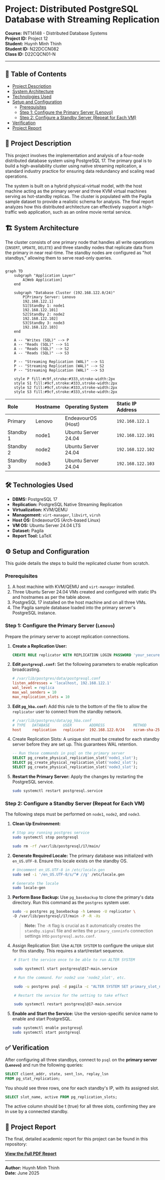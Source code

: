 # Project: Distributed PostgreSQL Database with Streaming Replication

**Course:** INT14148 - Distributed Database Systems  
**Project ID:** Project 12  
**Student:** Huynh Minh Thinh  
**Student ID:** N22DCCN082  
**Class ID:** D22CQCN01-N

---

## 📖 Table of Contents

- [Project Description](#-project-description)
- [System Architecture](#-system-architecture)
- [Technologies Used](#-technologies-used)
- [Setup and Configuration](#-setup-and-configuration)
  - [Prerequisites](#prerequisites)
  - [Step 1: Configure the Primary Server (Lenovo)](#step-1-configure-the-primary-server-lenovo)
  - [Step 2: Configure a Standby Server (Repeat for Each VM)](#step-2-configure-a-standby-server-repeat-for-each-vm)
- [Verification](#-verification)
- [Project Report](#-project-report)

## 📝 Project Description

This project involves the implementation and analysis of a four-node distributed database system using PostgreSQL 17. The primary goal is to build a high-availability cluster using native streaming replication, a standard industry practice for ensuring data redundancy and scaling read operations.

The system is built on a hybrid physical-virtual model, with the host machine acting as the primary server and three KVM virtual machines serving as hot-standby replicas. The cluster is populated with the Pagila sample dataset to provide a realistic schema for analysis. The final report analyzes how this distributed architecture can effectively support a high-traffic web application, such as an online movie rental service.

## 🏗️ System Architecture

The cluster consists of one primary node that handles all write operations (`INSERT`, `UPDATE`, `DELETE`) and three standby nodes that replicate data from the primary in near real-time. The standby nodes are configured as "hot standbys," allowing them to serve read-only queries.

```mermaid

graph TD
    subgraph "Application Layer"
        A[Web Application]
    end

    subgraph "Database Cluster (192.168.122.0/24)"
        P[Primary Server: Lenovo
        192.168.122.1]
        S1[Standby 1: node1
        192.168.122.101]
        S2[Standby 2: node2
        192.168.122.102]
        S3[Standby 3: node3
        192.168.122.103]
    end

    A -- "Writes (SQL)" --> P
    A -- "Reads (SQL)" --> S1
    A -- "Reads (SQL)" --> S2
    A -- "Reads (SQL)" --> S3

    P -- "Streaming Replication (WAL)" --> S1
    P -- "Streaming Replication (WAL)" --> S2
    P -- "Streaming Replication (WAL)" --> S3

    style P fill:#c9f,stroke:#333,stroke-width:2px
    style S1 fill:#9cf,stroke:#333,stroke-width:2px
    style S2 fill:#9cf,stroke:#333,stroke-width:2px
    style S3 fill:#9cf,stroke:#333,stroke-width:2px

```

| Role      | Hostname | Operating System    | Static IP Address |
| :-------- | :------- | :------------------ | :---------------- |
| Primary   | Lenovo   | EndeavourOS (Host)  | `192.168.122.1`   |
| Standby 1 | node1    | Ubuntu Server 24.04 | `192.168.122.101` |
| Standby 2 | node2    | Ubuntu Server 24.04 | `192.168.122.102` |
| Standby 3 | node3    | Ubuntu Server 24.04 | `192.168.122.103` |

## 🛠️ Technologies Used

- **DBMS:** PostgreSQL 17
- **Replication:** PostgreSQL Native Streaming Replication
- **Virtualization:** KVM/QEMU
- **Management:** `virt-manager`, `libvirt`, `virsh`
- **Host OS:** EndeavourOS (Arch-based Linux)
- **VM OS:** Ubuntu Server 24.04 LTS
- **Dataset:** Pagila
- **Report Tool:** LaTeX

## ⚙️ Setup and Configuration

This guide details the steps to build the replicated cluster from scratch.

### Prerequisites

1.  A host machine with KVM/QEMU and `virt-manager` installed.
2.  Three Ubuntu Server 24.04 VMs created and configured with static IPs and hostnames as per the table above.
3.  PostgreSQL 17 installed on the host machine and on all three VMs.
4.  The Pagila sample database loaded into the primary server's PostgreSQL instance.

### Step 1: Configure the Primary Server (`Lenovo`)

Prepare the primary server to accept replication connections.

1.  **Create a Replication User:**

    ```sql
    CREATE ROLE replicator WITH REPLICATION LOGIN PASSWORD 'your_secure_password';
    ```

2.  **Edit `postgresql.conf`:**
    Set the following parameters to enable replication broadcasting.

    ```ini
    # /var/lib/postgres/data/postgresql.conf
    listen_addresses = 'localhost, 192.168.122.1'
    wal_level = replica
    max_wal_senders = 10
    max_replication_slots = 10
    ```

3.  **Edit `pg_hba.conf`:**
    Add this rule to the bottom of the file to allow the `replicator` user to connect from the standby network.

    ```ini
    # /var/lib/postgres/data/pg_hba.conf
    # TYPE   DATABASE      USER        ADDRESS             METHOD
    host     replication   replicator  192.168.122.0/24    scram-sha-256
    ```

4.  Create Replication Slots: A unique slot must be created for each standby server before they are set up. This guarantees WAL retention.

    ```SQL
    -- Run these commands in psql on the primary server
    SELECT pg_create_physical_replication_slot('node1_slot');
    SELECT pg_create_physical_replication_slot('node2_slot');
    SELECT pg_create_physical_replication_slot('node3_slot');
    ```

5.  **Restart the Primary Server:**
    Apply the changes by restarting the PostgreSQL service.

    ```bash
    sudo systemctl restart postgresql.service
    ```

### Step 2: Configure a Standby Server (Repeat for Each VM)

The following steps must be performed on `node1`, `node2`, and `node3`.

1.  **Clean Up Environment:**

    ```bash
    # Stop any running postgres service
    sudo systemctl stop postgresql

    sudo rm -rf /var/lib/postgresql/17/main/
    ```

2.  **Generate Required Locale:**
    The primary database was initialized with `en_US.UTF-8`. Ensure this locale exists on the standby OS.

    ```bash
    # Uncomment en_US.UTF-8 in /etc/locale.gen
    sudo sed -i '/en_US.UTF-8/s/^# //g' /etc/locale.gen

    # Generate the locale
    sudo locale-gen
    ```

3.  **Perform Base Backup:**
    Use `pg_basebackup` to clone the primary's data directory. Run this command as the `postgres` system user.

    ```bash
    sudo -u postgres pg_basebackup -h Lenovo -U replicator \
    -D /var/lib/postgresql/17/main -P -R -Xs
    ```

    > **Note:** The `-R` flag is crucial as it automatically creates the `standby.signal` file and writes the `primary_conninfo` connection settings into `postgresql.auto.conf`.

4.  Assign Replication Slot: Use `ALTER SYSTEM` to configure the unique slot for this standby. This requires a start/restart sequence.

```bash
    # Start the service once to be able to run ALTER SYSTEM

    sudo systemctl start postgresql@17-main.service

    # Run the command. For node2 use 'node2_slot', etc.

    sudo -u postgres psql -d pagila -c "ALTER SYSTEM SET primary_slot_name = 'node1_slot';"

    # Restart the service for the setting to take effect

    sudo systemctl restart postgresql@17-main.service
```

5.  **Enable and Start the Service:**
    Use the version-specific service name to enable and start PostgreSQL.

    ```bash
    sudo systemctl enable postgresql
    sudo systemctl start postgresql
    ```

## ✅ Verification

After configuring all three standbys, connect to `psql` on the **primary server (`Lenovo`)** and run the following queries:

```sql
SELECT client_addr, state, sent_lsn, replay_lsn
FROM pg_stat_replication;
```

You should see three rows, one for each standby's IP, with its assigned slot.

```sql
SELECT slot_name, active FROM pg_replication_slots;
```

The active column should be t (true) for all three slots, confirming they are in use by a connected standby.

## 📄 Project Report

The final, detailed academic report for this project can be found in this repository:

[**View the Full PDF Report**](./LiteratureReviewTemplate_INT1414.pdf)

---

**Author:** Huynh Minh Thinh  
**Date:** June 2025
